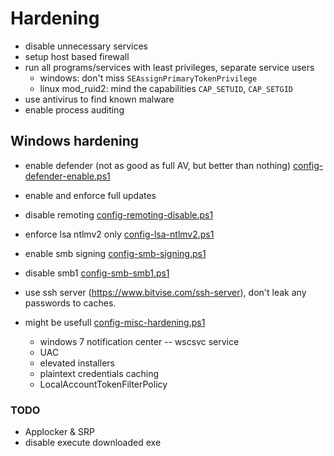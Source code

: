 # Hardening

* disable unnecessary services
* setup host based firewall
* run all programs/services with least privileges, separate service users
	* windows: don't miss `SEAssignPrimaryTokenPrivilege`
	* linux mod_ruid2: mind the capabilities `CAP_SETUID`, `CAP_SETGID`
* use antivirus to find known malware
* enable process auditing



## Windows hardening

* enable defender (not as good as full AV, but better than nothing) [config-defender-enable.ps1](tools/windows/toolbox/config-defender-enable.ps1)
* enable and enforce full updates

* disable remoting [config-remoting-disable.ps1](tools/windows/toolbox/config-remoting-disable.ps1)
* enforce lsa ntlmv2 only [config-lsa-ntlmv2.ps1](tools/windows/toolbox/config-lsa-ntlmv2.ps1)
* enable smb signing [config-smb-signing.ps1](tools/windows/toolbox/config-smb-signing.ps1)
* disable smb1 [config-smb-smb1.ps1](tools/windows/toolbox/config-smb-smb1.ps1)

* use ssh server (https://www.bitvise.com/ssh-server), don't leak any passwords to caches.

* might be usefull [config-misc-hardening.ps1](tools/windows/toolbox/config-misc-hardening.ps1)
	* windows 7 notification center -- wscsvc service
	* UAC
	* elevated installers
	* plaintext credentials caching
	* LocalAccountTokenFilterPolicy


### TODO
* Applocker & SRP
* disable execute downloaded exe
